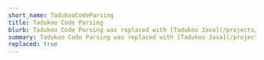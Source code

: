 ```yaml
---
short_name: TadukooCodeParsing
title: Tadukoo Code Parsing
blurb: Tadukoo Code Parsing was replaced with [Tadukoo Java](/projects/TadukooJava.html)
summary: Tadukoo Code Parsing was replaced with [Tadukoo Java](/projects/TadukooJava.html). It has been left here for historical and page reference purposes.
replaced: true
---
```

